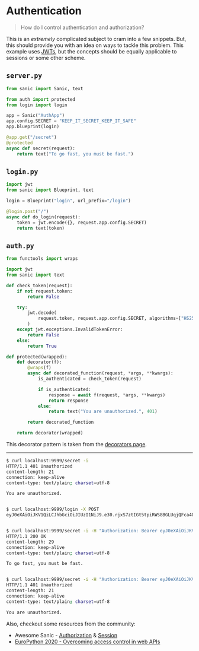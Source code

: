 # Authentication

> How do I control authentication and authorization?

This is an _extremely_ complicated subject to cram into a few snippets. But, this should provide you with an idea on ways to tackle this problem. This example uses [JWTs](https://jwt.io/), but the concepts should be equally applicable to sessions or some other scheme.

## `server.py`

```python
from sanic import Sanic, text

from auth import protected
from login import login

app = Sanic("AuthApp")
app.config.SECRET = "KEEP_IT_SECRET_KEEP_IT_SAFE"
app.blueprint(login)

@app.get("/secret")
@protected
async def secret(request):
    return text("To go fast, you must be fast.")
```

## `login.py`

```python
import jwt
from sanic import Blueprint, text

login = Blueprint("login", url_prefix="/login")

@login.post("/")
async def do_login(request):
    token = jwt.encode({}, request.app.config.SECRET)
    return text(token)
```

## `auth.py`

```python
from functools import wraps

import jwt
from sanic import text

def check_token(request):
    if not request.token:
        return False

    try:
        jwt.decode(
            request.token, request.app.config.SECRET, algorithms=["HS256"]
        )
    except jwt.exceptions.InvalidTokenError:
        return False
    else:
        return True

def protected(wrapped):
    def decorator(f):
        @wraps(f)
        async def decorated_function(request, *args, **kwargs):
            is_authenticated = check_token(request)

            if is_authenticated:
                response = await f(request, *args, **kwargs)
                return response
            else:
                return text("You are unauthorized.", 401)

        return decorated_function

    return decorator(wrapped)
```

This decorator pattern is taken from the [decorators page](/en/guide/best-practices/decorators.md).

***

```bash
$ curl localhost:9999/secret -i
HTTP/1.1 401 Unauthorized
content-length: 21
connection: keep-alive
content-type: text/plain; charset=utf-8

You are unauthorized.


$ curl localhost:9999/login -X POST
eyJ0eXAiOiJKV1QiLCJhbGciOiJIUzI1NiJ9.e30.rjxS7ztIGt5tpiRWS8BGLUqjQFca4QOetHcZTi061DE


$ curl localhost:9999/secret -i -H "Authorization: Bearer eyJ0eXAiOiJKV1QiLCJhbGciOiJIUzI1NiJ9.e30.rjxS7ztIGt5tpiRWS8BGLUqjQFca4QOetHcZTi061DE"
HTTP/1.1 200 OK
content-length: 29
connection: keep-alive
content-type: text/plain; charset=utf-8

To go fast, you must be fast.


$ curl localhost:9999/secret -i -H "Authorization: Bearer eyJ0eXAiOiJKV1QiLCJhbGciOiJIUzI1NiJ9.e30.BAD"                                        
HTTP/1.1 401 Unauthorized
content-length: 21
connection: keep-alive
content-type: text/plain; charset=utf-8

You are unauthorized.
```

Also, checkout some resources from the community:

- Awesome Sanic - [Authorization](https://github.com/mekicha/awesome-sanic/blob/master/README.md#authentication) & [Session](https://github.com/mekicha/awesome-sanic/blob/master/README.md#session)
- [EuroPython 2020 - Overcoming access control in web APIs](https://www.youtube.com/watch?v=Uqgoj43ky6A)
